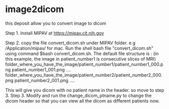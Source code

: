 # image2dicom
this deposit allow you to convert image to dicom

Step 1. Install MIPAV at https://mipav.cit.nih.gov

Step 2. copy the file convert_dicom.sh under MIPAV folder. e.g /Application/mipav/ for mac. Run the shell bash file "convert_dicom.sh" using command $bash convert_dicom.sh.
The default file structure is :
(in this example, the image in patient_number1 is consecutive slices of MRI)
folder_where_you_have_the_image/patient_number1/patient_number1_000.png
                                                patient_number1_001.png
                                                ....
folder_where_you_have_the_image/patient_number2/patient_number2_000.png
                                                patient_number2_001.png
                                                ....

This will give you dicom with no patient name in the header. so move to step 3.
Step 3. Modify and run the change_dicom_ptname.py to change the dicom header so that you can view all the dicom as different patients now.
